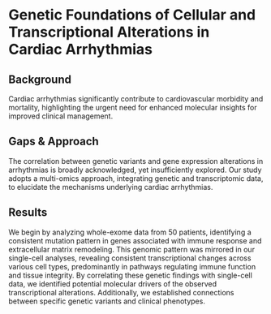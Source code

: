 # Genetic Foundations of Cellular and Transcriptional Alterations in Cardiac Arrhythmias
## Background
Cardiac arrhythmias significantly contribute to cardiovascular morbidity and mortality, highlighting the urgent need for enhanced molecular insights for improved clinical management. 
## Gaps &  Approach
The correlation between genetic variants and gene expression alterations in arrhythmias is broadly acknowledged, yet insufficiently explored. Our study adopts a multi-omics approach, integrating genetic and transcriptomic data, to elucidate the mechanisms underlying cardiac arrhythmias. 
## Results
We begin by analyzing whole-exome data from 50 patients, identifying a consistent mutation pattern in genes associated with immune response and extracellular matrix remodeling. This genomic pattern was mirrored in our single-cell analyses, revealing consistent transcriptional changes across various cell types, predominantly in pathways regulating immune function and tissue integrity. By correlating these genetic findings with single-cell data, we identified potential molecular drivers of the observed transcriptional alterations. Additionally, we established connections between specific genetic variants and clinical phenotypes.
